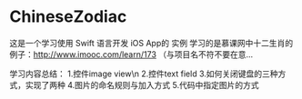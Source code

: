 # ChineseZodiac

这是一个学习使用 Swift 语言开发 iOS App的 实例
学习的是慕课网中十二生肖的例子：http://www.imooc.com/learn/173 （与项目名不符不要在意...

学习内容总结：
1.控件image view\n
2.控件text field
3.如何关闭键盘的三种方式，实现了两种
4.图片的命名规则与加入方式
5.代码中指定图片的方式

